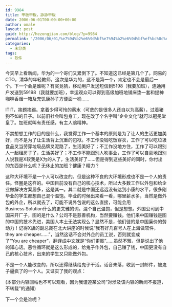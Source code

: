 ```yaml
---
id: 9984
title: 甲板甲板，舔舔甲板
date: 2006-06-01T00:00:00+00:00
author: omale
layout: post
guid: http://hezongjian.com/blog/?p=9984
permalink: '/2006/06/01/%e7%94%b2%e6%9d%bf%e7%94%b2%e6%9d%bf%ef%bc%8c%e8%88%94%e8%88%94%e7%94%b2%e6%9d%bf/'
categories:
  - 未分类
tags:
  - 软件
---
```

今天早上看新闻，华为的一个哥们又累倒下了。不知道这已经是第几个了。网易的CTO，清华的年轻教师，这次是华为的，这不是第一个，肯定也不会是最后一个。下一个会是谁呢？有奖竞猜，移动用户发送短信到5198（我要加班），连通用户发送到59198（我就要加班），幸运观众可以得到高级加班地铺床垫一套和提神咖啡香烟一箱及充饥康孙子方便面一桶……

ITIT，挨题挨踢。拿着少得可怜的薪水（可悲的是很多人还自以为高薪），过着猪狗不如的日子。以前旧社会叫包身工，现在改了个名字叫“企业文化”就可以冠冕堂皇了。加班就叫有责任感，有主人翁精神。

不禁想想工作的目的是什么，我觉得工作一个基本的原则是为了让人的生活更加美好，而不是为了让生活背上沉重的包袱。不工作没钱吃饭穿衣，工作了可以吃垃圾食品叉当劳穿垃圾品牌叉泥路了，生活美好了；不工作没地方住，工作了可以跟别人一起租房子了，生活美好了；不工作不能跟别人吹事业，工作了可以自豪地跟别人说我是X软我是X为的人了，生活美好了……但是得到这些美好的同时，你付出的东西是什么呢？无休止的加班？健康？精力？

这种大环境不是一个人可以改变的。但是这种不良的大环境形成也不是一个人的责任。怪圈是这样的。中国目前没有自己的核心技术，所以大多数工作以外包和给企业做解决方案居多，这是其一。其二就是中国还远远没有达到小康的水平，很多刚毕业的学生都想自己混个温饱。毕业的时候出来看一看，哪里薪水多，当然是做外包的外企，所以就去了，可能不说外包说的这么直接，可能会用Business&nbsp;Solution什么的更文雅的词。混个自己温饱，但是想想。外国公司到中国来开厂子，图的是什么？公司不是慈善机构，当然要赚钱。他们来中国赚钱是图的中国的技术先进，美国人本土无法实现么？显然不是，他们徒的是中国廉价的劳动力！记得X旗的副总裁在北大讲座的时候说“我有好几百号人在上海做软件，they&nbsp;are&nbsp;cheaper……”，当然这话不会对外企的员工说，否则就变成了“You&nbsp;are&nbsp;cheaper”，翻译成中文就是“你们更贱”……虽然不雅，但是说出了他的知心话。恶性循环就是这么形成的，给鬼子作外包，自己赚了钱，中国更没有自己的核心技术，出来的学生又只能做外包。

不是一个人能改变的，所以还得继续给鬼子干活。话音未落，收到一封邮件，被鬼子逼疯了的一个人。又证实了我的观点：

(本部分内容回帖也不可以观看，因为我谨遵某公司“对涉及该内容的新闻不报道，不转载”的通知)

下一个会是谁呢？

<font class=diary_poster>